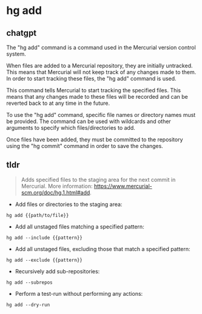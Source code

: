 # hg add 
## chatgpt 
The "hg add" command is a command used in the Mercurial version control system. 

When files are added to a Mercurial repository, they are initially untracked. This means that Mercurial will not keep track of any changes made to them. In order to start tracking these files, the "hg add" command is used.

This command tells Mercurial to start tracking the specified files. This means that any changes made to these files will be recorded and can be reverted back to at any time in the future.

To use the "hg add" command, specific file names or directory names must be provided. The command can be used with wildcards and other arguments to specify which files/directories to add.

Once files have been added, they must be committed to the repository using the "hg commit" command in order to save the changes. 

## tldr 
 
> Adds specified files to the staging area for the next commit in Mercurial.
> More information: <https://www.mercurial-scm.org/doc/hg.1.html#add>.

- Add files or directories to the staging area:

`hg add {{path/to/file}}`

- Add all unstaged files matching a specified pattern:

`hg add --include {{pattern}}`

- Add all unstaged files, excluding those that match a specified pattern:

`hg add --exclude {{pattern}}`

- Recursively add sub-repositories:

`hg add --subrepos`

- Perform a test-run without performing any actions:

`hg add --dry-run`
